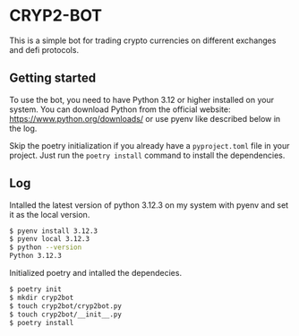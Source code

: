 CRYP2-BOT
=========

This is a simple bot for trading crypto currencies on different exchanges and defi protocols.
 
Getting started
--------------- 

To use the bot, you need to have Python 3.12 or higher installed on your system. You can download Python from the official website: https://www.python.org/downloads/ or use pyenv like described below in the log.

Skip the poetry initialization if you already have a `pyproject.toml` file in your project. Just run the `poetry install` command to install the dependencies.


Log
---

Intalled the latest version of python 3.12.3 on my system with pyenv and set it as the local version.

```bash
$ pyenv install 3.12.3
$ pyenv local 3.12.3
$ python --version
Python 3.12.3
```

Initialized poetry and intalled the dependecies. 

```bash
$ poetry init
$ mkdir cryp2bot
$ touch cryp2bot/cryp2bot.py
$ touch cryp2bot/__init__.py
$ poetry install
```









